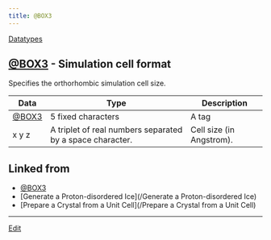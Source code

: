 ```yaml
---
title: @BOX3
---
```

[Datatypes](/Datatypes)


## [@BOX3](/@BOX3) - Simulation cell format

Specifies the orthorhombic simulation cell size.

|Data|Type|Description |
|-----|-----|-----|
|[@BOX3](/@BOX3)|5 fixed characters|A tag |
|x y z|A triplet of real numbers separated by a space character.|Cell size (in Angstrom). |






## Linked from

* [@BOX3](/@BOX3)
* [Generate a Proton-disordered Ice](/Generate a Proton-disordered Ice)
* [Prepare a Crystal from a Unit Cell](/Prepare a Crystal from a Unit Cell)


----
[Edit](https://github.com/vitroid/vitroid.github.io/edit/master/MD/@BOX3.md)
